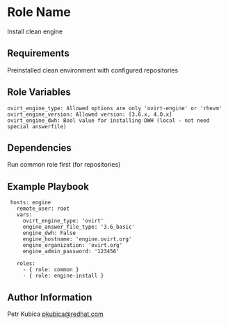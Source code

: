 Role Name
=========

Install clean engine

Requirements
------------

Preinstalled clean environment with configured repositories

Role Variables
--------------
    
    ovirt_engine_type: Allowed options are only 'ovirt-engine' or 'rhevm'
    ovirt_engine_version: Allowed version: [3.6.x, 4.0.x]
    ovirt_engine_dwh: Bool value for installing DWH (local - not need special answerfile)   
    
Dependencies
------------

Run common role first (for repositories)

Example Playbook
----------------

     hosts: engine
       remote_user: root
       vars:
         ovirt_engine_type: 'ovirt'
         engine_answer_file_type: '3.6_basic'
         engine_dwh: False
         engine_hostname: 'engine.ovirt.org'
         engine_organization: 'ovirt.org'
         engine_admin_password: '123456'
    
       roles:
         - { role: common }
         - { role: engine-install }


Author Information
------------------

Petr Kubica
pkubica@redhat.com
